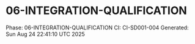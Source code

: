 # 06-INTEGRATION-QUALIFICATION
Phase: 06-INTEGRATION-QUALIFICATION
CI: CI-SD001-004
Generated: Sun Aug 24 22:41:10 UTC 2025
